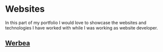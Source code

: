 # Websites

In this part of my portfolio I would love to showcase the websites and technologies I have worked with while I was working as website developer.

## [Werbea](www.werbea.com)
